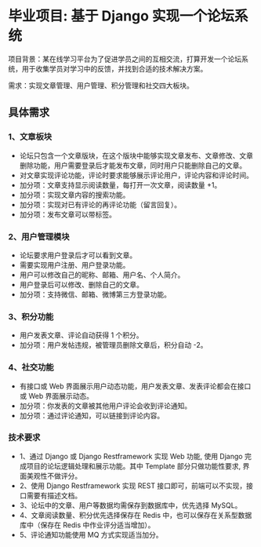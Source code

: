 # 毕业项目: 基于 Django 实现一个论坛系统

项目背景：某在线学习平台为了促进学员之间的互相交流，打算开发一个论坛系统，用于收集学员对学习中的反馈，并找到合适的技术解决方案。

需求：实现文章管理、用户管理、积分管理和社交四大板块。

## 具体需求

### 1、文章板块

* 论坛只包含一个文章版块，在这个版块中能够实现文章发布、文章修改、文章删除功能，用户需要登录后才能发布文章，同时用户只能删除自己的文章。
* 对文章实现评论功能，评论时要求能够展示评论用户，评论内容和评论时间。
* 加分项：文章支持显示阅读数量，每打开一次文章，阅读数量 +1。
* 加分项：实现文章内容的搜索功能。
* 加分项：实现对已有评论的再评论功能（留言回复）。
* 加分项：发布文章可以带标签。

### 2、用户管理模块

* 论坛要求用户登录后才可以看到文章。
* 需要实现用户注册、用户登录功能。
* 用户可以修改自己的昵称、邮箱、用户名、个人简介。
* 用户登录后可以修改、删除自己的文章。
* 加分项：支持微信、邮箱、微博第三方登录功能。

### 3、积分功能

* 用户发表文章、评论自动获得 1 个积分。
* 加分项：用户发帖违规，被管理员删除文章后，积分自动 -2。

### 4、社交功能

* 有接口或 Web 界面展示用户动态功能，用户发表文章、发表评论都会在接口或 Web 界面展示动态。
* 加分项：你发表的文章被其他用户评论会收到评论通知。
* 加分项：通过评论通知，可以链接到评论内容。

### 技术要求

* 1、通过 Django 或 Django Restframework 实现 Web 功能, 使用 Django 完成项目的论坛逻辑处理和展示功能。其中 Template 部分只做功能性要求, 界面美观性不做评分。
* 2、使用 Django Restframework 实现 REST 接口即可，前端可以不实现，接口需要有描述文档。
* 3、论坛中的文章、用户等数据均需保存到数据库中，优先选择 MySQL。
* 4、文章阅读数量、积分优先选择保存在 Redis 中，也可以保存在关系型数据库中（保存在 Redis 中作业评分适当增加）。
* 5、评论通知功能使用 MQ 方式实现适当加分。
